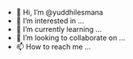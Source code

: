 - 👋 Hi, I’m @yuddhilesmana
- 👀 I’m interested in ...
- 🌱 I’m currently learning ...
- 💞️ I’m looking to collaborate on ...
- 📫 How to reach me ...

<!---
yuddhilesmana/yuddhilesmana is a ✨ special ✨ repository because its `README.md` (this file) appears on your GitHub profile.
You can click the Preview link to take a look at your changes.
--->

